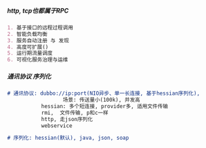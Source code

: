 

##### http, tcp也都属于RPC

```markdown
1. 基于接口的远程过程调用
2. 智能负载均衡
3. 服务自动注册 与 发现
4. 高度可扩展()
5. 运行期流量调度
6. 可视化服务治理与运维
```

##### 通讯协议  序列化
```markdown
# 通讯协议: dubbo://ip:port(NIO异步、单一长连接, 基于hessian序列化), 
                  场景: 传送量小(100k), 并发高
           hessian: 多个短连接, provider多, 适用文件传输
           rmi,  文件传输, p和c一样
           http, 走json序列化
           webservice

# 序列化: hessian(默认), java, json, soap
```
